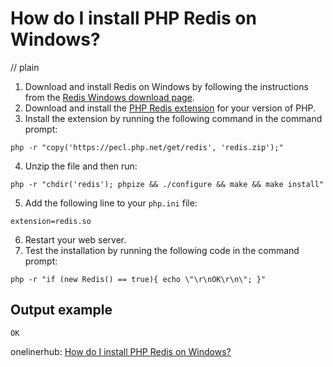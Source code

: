 # How do I install PHP Redis on Windows?
// plain

1. Download and install Redis on Windows by following the instructions from the [Redis Windows download page](https://github.com/microsoftarchive/redis/releases).
2. Download and install the [PHP Redis extension](https://pecl.php.net/package/redis) for your version of PHP.
3. Install the extension by running the following command in the command prompt:
```
php -r "copy('https://pecl.php.net/get/redis', 'redis.zip');"
```
4. Unzip the file and then run:
```
php -r "chdir('redis'); phpize && ./configure && make && make install"
```
5. Add the following line to your `php.ini` file:
```
extension=redis.so
```
6. Restart your web server.
7. Test the installation by running the following code in the command prompt:
```
php -r "if (new Redis() == true){ echo \"\r\nOK\r\n\"; }"
```
## Output example
 `OK`

onelinerhub: [How do I install PHP Redis on Windows?](https://onelinerhub.com/predis/how-do-i-install-php-redis-on-windows)